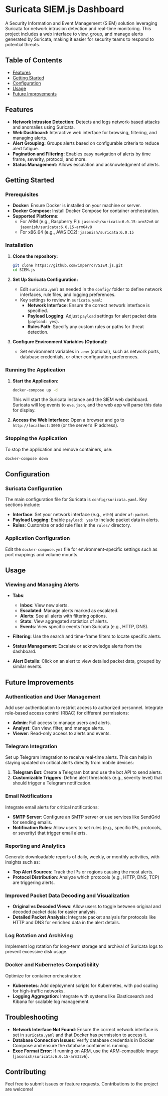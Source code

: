
# Suricata SIEM.js Dashboard

A Security Information and Event Management (SIEM) solution leveraging Suricata for network intrusion detection and real-time monitoring. This project includes a web interface to view, group, and manage alerts generated by Suricata, making it easier for security teams to respond to potential threats.

## Table of Contents

- [Features](#features)
- [Getting Started](#getting-started)
- [Configuration](#configuration)
- [Usage](#usage)
- [Future Improvements](#future-improvements)

## Features

- **Network Intrusion Detection:** Detects and logs network-based attacks and anomalies using Suricata.
- **Web Dashboard:** Interactive web interface for browsing, filtering, and managing alerts.
- **Alert Grouping:** Groups alerts based on configurable criteria to reduce alert fatigue.
- **Pagination and Filtering:** Enables easy navigation of alerts by time frame, severity, protocol, and more.
- **Status Management:** Allows escalation and acknowledgment of alerts.

## Getting Started

### Prerequisites

- **Docker:** Ensure Docker is installed on your machine or server.
- **Docker Compose:** Install Docker Compose for container orchestration.
- **Supported Platforms:** 
  - For ARM (e.g., Raspberry Pi): `jasonish/suricata:6.0.15-arm32v6` or `jasonish/suricata:6.0.15-arm64v8`
  - For x86_64 (e.g., AWS EC2): `jasonish/suricata:6.0.15`

### Installation

1. **Clone the repository:**
   ```bash
   git clone https://github.com/imperror/SIEM.js.git
   cd SIEM.js
   ```

2. **Set Up Suricata Configuration:**
   - Edit `suricata.yaml` as needed in the `config/` folder to define network interfaces, rule files, and logging preferences.
   - Key settings to review in `suricata.yaml`:
     - **Network Interface**: Ensure the correct network interface is specified.
     - **Payload Logging**: Adjust `payload` settings for alert packet data (`payload: yes`).
     - **Rules Path**: Specify any custom rules or paths for threat detection.

3. **Configure Environment Variables (Optional):**
   - Set environment variables in `.env` (optional), such as network ports, database credentials, or other configuration preferences.

### Running the Application

1. **Start the Application:**
   ```bash
   docker-compose up -d
   ```
   This will start the Suricata instance and the SIEM web dashboard. Suricata will log events to `eve.json`, and the web app will parse this data for display.

2. **Access the Web Interface:**
   Open a browser and go to `http://localhost:3000` (or the server’s IP address).

### Stopping the Application

To stop the application and remove containers, use:
```bash
docker-compose down
```

## Configuration

### Suricata Configuration

The main configuration file for Suricata is `config/suricata.yaml`. Key sections include:

- **Interface**: Set your network interface (e.g., `eth0`) under `af-packet`.
- **Payload Logging**: Enable `payload: yes` to include packet data in alerts.
- **Rules**: Customize or add rule files in the `rules/` directory.

### Application Configuration

Edit the `docker-compose.yml` file for environment-specific settings such as port mappings and volume mounts.

## Usage

### Viewing and Managing Alerts

- **Tabs**:
  - **Inbox**: View new alerts.
  - **Escalated**: Manage alerts marked as escalated.
  - **Alerts**: See all alerts with filtering options.
  - **Stats**: View aggregated statistics of alerts.
  - **Events**: View specific events from Suricata (e.g., HTTP, DNS).

- **Filtering**: Use the search and time-frame filters to locate specific alerts.
- **Status Management**: Escalate or acknowledge alerts from the dashboard.
- **Alert Details**: Click on an alert to view detailed packet data, grouped by similar events.

## Future Improvements

### Authentication and User Management

Add user authentication to restrict access to authorized personnel. Integrate role-based access control (RBAC) for different permissions:
- **Admin**: Full access to manage users and alerts.
- **Analyst**: Can view, filter, and manage alerts.
- **Viewer**: Read-only access to alerts and events.

### Telegram Integration

Set up Telegram integration to receive real-time alerts. This can help in staying updated on critical alerts directly from mobile devices:
1. **Telegram Bot**: Create a Telegram bot and use the bot API to send alerts.
2. **Customizable Triggers**: Define alert thresholds (e.g., severity level) that should trigger a Telegram notification.

### Email Notifications

Integrate email alerts for critical notifications:
- **SMTP Server**: Configure an SMTP server or use services like SendGrid for sending emails.
- **Notification Rules**: Allow users to set rules (e.g., specific IPs, protocols, or severity) that trigger email alerts.

### Reporting and Analytics

Generate downloadable reports of daily, weekly, or monthly activities, with insights such as:
- **Top Alert Sources**: Track the IPs or regions causing the most alerts.
- **Protocol Distribution**: Analyze which protocols (e.g., HTTP, DNS, TCP) are triggering alerts.

### Improved Packet Data Decoding and Visualization

- **Original vs Decoded Views**: Allow users to toggle between original and decoded packet data for easier analysis.
- **Detailed Packet Analysis**: Integrate packet analysis for protocols like HTTP and DNS for enriched data in the alert details.

### Log Rotation and Archiving

Implement log rotation for long-term storage and archival of Suricata logs to prevent excessive disk usage.

### Docker and Kubernetes Compatibility

Optimize for container orchestration:
- **Kubernetes**: Add deployment scripts for Kubernetes, with pod scaling for high-traffic networks.
- **Logging Aggregation**: Integrate with systems like Elasticsearch and Kibana for scalable log management.

## Troubleshooting

- **Network Interface Not Found**: Ensure the correct network interface is set in `suricata.yaml` and that Docker has permission to access it.
- **Database Connection Issues**: Verify database credentials in Docker Compose and ensure the database container is running.
- **Exec Format Error**: If running on ARM, use the ARM-compatible image (`jasonish/suricata:6.0.15-arm32v6`).

## Contributing

Feel free to submit issues or feature requests. Contributions to the project are welcome!
